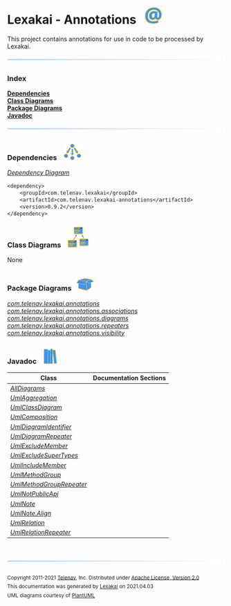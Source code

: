# Lexakai - Annotations &nbsp;&nbsp;![](documentation/images/annotation-40.png)

This project contains annotations for use in code to be processed by Lexakai.

![](documentation/images/horizontal-line.png)

### Index


[**Dependencies**](#dependencies)  
[**Class Diagrams**](#class-diagrams)  
[**Package Diagrams**](#package-diagrams)  
[**Javadoc**](#javadoc)

![](documentation/images/horizontal-line.png)

[//]: # (start-user-text)



[//]: # (end-user-text)

### Dependencies <a name="dependencies"></a> &nbsp;&nbsp;  ![](documentation/images/dependencies-40.png)

[*Dependency Diagram*](documentation/diagrams/dependencies.svg)

    <dependency>
        <groupId>com.telenav.lexakai</groupId>
        <artifactId>com.telenav.lexakai-annotations</artifactId>
        <version>0.9.2</version>
    </dependency>

### Class Diagrams <a name="class-diagrams"></a> &nbsp; &nbsp;![](documentation/images/diagram-48.png)

None

### Package Diagrams <a name="package-diagrams"></a> &nbsp;&nbsp;![](documentation/images/box-40.png)

[*com.telenav.lexakai.annotations*](documentation/diagrams/com.telenav.lexakai.annotations.svg)  
[*com.telenav.lexakai.annotations.associations*](documentation/diagrams/com.telenav.lexakai.annotations.associations.svg)  
[*com.telenav.lexakai.annotations.diagrams*](documentation/diagrams/com.telenav.lexakai.annotations.diagrams.svg)  
[*com.telenav.lexakai.annotations.repeaters*](documentation/diagrams/com.telenav.lexakai.annotations.repeaters.svg)  
[*com.telenav.lexakai.annotations.visibility*](documentation/diagrams/com.telenav.lexakai.annotations.visibility.svg)  

### Javadoc <a name="javadoc"></a> &nbsp;&nbsp;![](documentation/images/books-40.png)

| Class | Documentation Sections |
|---|---|
| [*AllDiagrams*](https://telenav.github.io/lexakai/javadoc/lexakai.annotations/com/telenav/lexakai/annotations/diagrams/AllDiagrams.html) |  |  
| [*UmlAggregation*](https://telenav.github.io/lexakai/javadoc/lexakai.annotations/com/telenav/lexakai/annotations/associations/UmlAggregation.html) |  |  
| [*UmlClassDiagram*](https://telenav.github.io/lexakai/javadoc/lexakai.annotations/com/telenav/lexakai/annotations/UmlClassDiagram.html) |  |  
| [*UmlComposition*](https://telenav.github.io/lexakai/javadoc/lexakai.annotations/com/telenav/lexakai/annotations/associations/UmlComposition.html) |  |  
| [*UmlDiagramIdentifier*](https://telenav.github.io/lexakai/javadoc/lexakai.annotations/com/telenav/lexakai/annotations/diagrams/UmlDiagramIdentifier.html) |  |  
| [*UmlDiagramRepeater*](https://telenav.github.io/lexakai/javadoc/lexakai.annotations/com/telenav/lexakai/annotations/repeaters/UmlDiagramRepeater.html) |  |  
| [*UmlExcludeMember*](https://telenav.github.io/lexakai/javadoc/lexakai.annotations/com/telenav/lexakai/annotations/visibility/UmlExcludeMember.html) |  |  
| [*UmlExcludeSuperTypes*](https://telenav.github.io/lexakai/javadoc/lexakai.annotations/com/telenav/lexakai/annotations/visibility/UmlExcludeSuperTypes.html) |  |  
| [*UmlIncludeMember*](https://telenav.github.io/lexakai/javadoc/lexakai.annotations/com/telenav/lexakai/annotations/visibility/UmlIncludeMember.html) |  |  
| [*UmlMethodGroup*](https://telenav.github.io/lexakai/javadoc/lexakai.annotations/com/telenav/lexakai/annotations/UmlMethodGroup.html) |  |  
| [*UmlMethodGroupRepeater*](https://telenav.github.io/lexakai/javadoc/lexakai.annotations/com/telenav/lexakai/annotations/repeaters/UmlMethodGroupRepeater.html) |  |  
| [*UmlNotPublicApi*](https://telenav.github.io/lexakai/javadoc/lexakai.annotations/com/telenav/lexakai/annotations/visibility/UmlNotPublicApi.html) |  |  
| [*UmlNote*](https://telenav.github.io/lexakai/javadoc/lexakai.annotations/com/telenav/lexakai/annotations/UmlNote.html) |  |  
| [*UmlNote.Align*](https://telenav.github.io/lexakai/javadoc/lexakai.annotations/com/telenav/lexakai/annotations/UmlNote.Align.html) |  |  
| [*UmlRelation*](https://telenav.github.io/lexakai/javadoc/lexakai.annotations/com/telenav/lexakai/annotations/associations/UmlRelation.html) |  |  
| [*UmlRelationRepeater*](https://telenav.github.io/lexakai/javadoc/lexakai.annotations/com/telenav/lexakai/annotations/repeaters/UmlRelationRepeater.html) |  |  

[//]: # (start-user-text)



[//]: # (end-user-text)

<br/>

![](documentation/images/horizontal-line.png)

<sub>Copyright 2011-2021 [Telenav](http://telenav.com), Inc. Distributed under [Apache License, Version 2.0](LICENSE)</sub>  
<sub>This documentation was generated by [Lexakai](https://github.com/Telenav/lexakai) on 2021.04.03</sub>    
<sub>UML diagrams courtesy of [PlantUML](http://plantuml.com)</sub>

